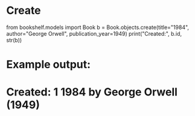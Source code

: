 # Create

from bookshelf.models import Book
b = Book.objects.create(title="1984", author="George Orwell", publication_year=1949)
print("Created:", b.id, str(b))
# Example output:
# Created: 1 1984 by George Orwell (1949)
